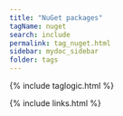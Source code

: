 ```yaml
---
title: "NuGet packages"
tagName: nuget
search: include
permalink: tag_nuget.html
sidebar: mydoc_sidebar
folder: tags
---
```

{% include taglogic.html %}

{% include links.html %}
